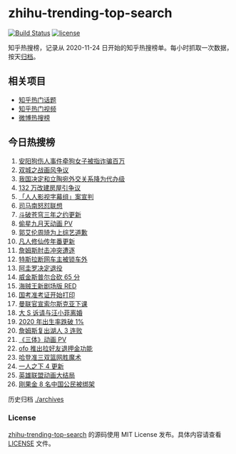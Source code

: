 # zhihu-trending-top-search

[![Build Status](https://github.com/justjavac/zhihu-trending-top-search/workflows/ci/badge.svg?branch=main)](https://github.com/justjavac/zhihu-trending-top-search/actions)
[![license](https://img.shields.io/github/license/justjavac/zhihu-trending-top-search)](https://github.com/justjavac/zhihu-trending-top-search/blob/main/LICENSE)

知乎热搜榜，记录从 2020-11-24 日开始的知乎热搜榜单。每小时抓取一次数据，按天[归档](./archives)。

## 相关项目

- [知乎热门话题](https://github.com/justjavac/zhihu-trending-hot-questions)
- [知乎热门视频](https://github.com/justjavac/zhihu-trending-hot-video)
- [微博热搜榜](https://github.com/justjavac/weibo-trending-hot-search)

## 今日热搜榜

<!-- BEGIN -->
<!-- 最后更新时间 Mon Nov 22 2021 16:08:21 GMT+0800 (China Standard Time) -->

1. [安阳狗伤人事件牵狗女子被指诈骗百万](https://www.zhihu.com/search?q=安阳狗伤人)
1. [双城之战画风争议](https://www.zhihu.com/search?q=双城之战)
1. [我国决定和立陶宛外交关系降为代办级](https://www.zhihu.com/search?q=立陶宛)
1. [132 万改建房屋引争议](https://www.zhihu.com/search?q=梦想改造家)
1. [「人人影视字幕组」案宣判](https://www.zhihu.com/search?q=人人影视)
1. [司马南怒怼联想](https://www.zhihu.com/search?q=司马南)
1. [斗破苍穹三年之约更新](https://www.zhihu.com/search?q=斗破苍穹三年之约)
1. [偷星九月天动画 PV](https://www.zhihu.com/search?q=偷星九月天)
1. [郭艾伦周琦为上综艺道歉](https://www.zhihu.com/search?q=郭艾伦道歉)
1. [凡人修仙传年番更新](https://www.zhihu.com/search?q=凡人修仙传)
1. [詹姆斯肘击冲突遭逐](https://www.zhihu.com/search?q=詹姆斯)
1. [特斯拉断网车主被锁车外](https://www.zhihu.com/search?q=特斯拉断网)
1. [阿圭罗决定退役](https://www.zhihu.com/search?q=阿圭罗)
1. [威金斯普尔合砍 65 分](https://www.zhihu.com/search?q=勇士)
1. [海贼王新剧场版 RED](https://www.zhihu.com/search?q=海贼王)
1. [国考准考证开始打印](https://www.zhihu.com/search?q=国考准考证)
1. [曼联官宣索尔斯克亚下课](https://www.zhihu.com/search?q=索尔斯克亚)
1. [大 S 诉请与汪小菲离婚](https://www.zhihu.com/search?q=大S离婚)
1. [2020 年出生率跌破 1%](https://www.zhihu.com/search?q=出生率)
1. [詹姆斯复出湖人 3 连败](https://www.zhihu.com/search?q=湖人)
1. [《三体》动画 PV](https://www.zhihu.com/search?q=三体)
1. [ofo 推出拉好友退押金功能](https://www.zhihu.com/search?q=ofo退押金)
1. [哈登准三双篮网胜魔术](https://www.zhihu.com/search?q=篮网)
1. [一人之下 4 更新](https://www.zhihu.com/search?q=一人之下4)
1. [英雄联盟动画大结局](https://www.zhihu.com/search?q=英雄联盟双城之战)
1. [刚果金 8 名中国公民被绑架](https://www.zhihu.com/search?q=刚果金)

<!-- END -->

历史归档 [./archives](./archives)

### License

[zhihu-trending-top-search](https://github.com/justjavac/zhihu-trending-top-search)
的源码使用 MIT License 发布。具体内容请查看 [LICENSE](./LICENSE) 文件。

